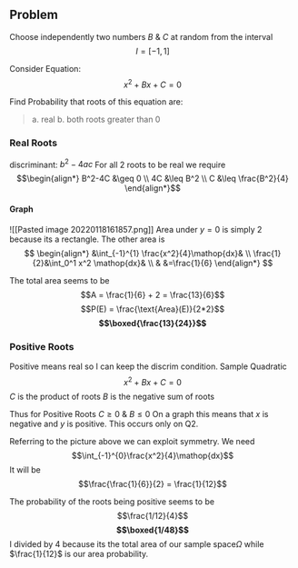 ## Problem
Choose independently two numbers $B \ \& \ C$ at random from the interval
$$I = [-1, 1]$$

Consider Equation:
$$x^2+Bx+C = 0$$

Find Probability that roots of this equation are:
>a. real
>b. both roots greater than 0

### Real Roots
discriminant: $b^2-4ac$
For all 2 roots to be real we require 
$$\begin{align*}
B^2-4C &\geq 0 \\
4C &\leq B^2 \\
C &\leq \frac{B^2}{4}
\end{align*}$$

#### Graph
![[Pasted image 20220118161857.png]]
Area under $y=0$ is simply 2 because its a rectangle. 
The other area is
$$
\begin{align*}
&\int_{-1}^{1} \frac{x^2}{4}\mathop{dx}& \\
\frac{1}{2}&\int_0^1 x^2 \mathop{dx}& \\
& &=\frac{1}{6}
\end{align*}
$$

The total area seems to be $$A = \frac{1}{6} + 2 = \frac{13}{6}$$
$$P(E) = \frac{\text{Area}(E)}{2*2}$$
**$$\boxed{\frac{13}{24}}$$**

### Positive Roots
Positive means real so I can keep the discrim condition.
Sample Quadratic
$$x^2+Bx+C = 0$$
$C$ is the product of roots
$B$ is the negative sum of roots

Thus for Positive Roots  $C\geq0$ & $B \leq 0$
On a graph this means that $x$ is negative and $y$ is positive. This occurs only on Q2.

Referring to the picture above we can exploit symmetry. 
We need
$$\int_{-1}^{0}\frac{x^2}{4}\mathop{dx}$$
It will be $$\frac{\frac{1}{6}}{2} = \frac{1}{12}$$

The probability of the roots being positive seems to be
$$\frac{1/12}{4}$$
**$$\boxed{1/48}$$**
I divided by 4 because its the total area of our sample space$\Omega$ while $\frac{1}{12}$ is our area probability.